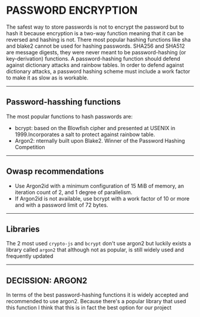 # PASSWORD ENCRYPTION

The safest way to store passwords is not to encrypt the password but to hash it because encryption is a two-way function meaning that it can be reversed and hashing is not. There most popular hashing functions like sha and blake2 cannot be used for hashing passwords. SHA256 and SHA512 are message digests, they were never meant to be password-hashing (or key-derivation) functions. A password-hashing function should defend against dictionary attacks and rainbow tables. In order to defend against dictionary attacks, a password hashing scheme must include a work factor to make it as slow as is workable.

---

## Password-hasshing functions

The most popular functions to hash passwords are:

-   bcrypt: based on the Blowfish cipher and presented at USENIX in 1999.Incorporates a salt to protect against rainbow table.
-   Argon2: nternally built upon Blake2. Winner of the Password Hashing Competition

---

## Owasp recommendations

-   Use Argon2id with a minimum configuration of 15 MiB of memory, an iteration count of 2, and 1 degree of parallelism.
-   If Argon2id is not available, use bcrypt with a work factor of 10 or more and with a password limit of 72 bytes.

---

## Libraries

The 2 most used `crypto-js` and `bcrypt` don't use argon2 but luckily exists a library called `argon2` that although not as popular, is still widely used and frequently updated

---

## DECISSION: ARGON2

In terms of the best password-hashing functions it is widely accepted and recommended to use argon2. Because there's a popular library that used this function I think that this is in fact the best option for our project
